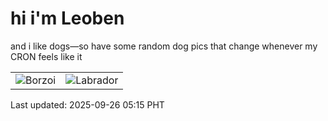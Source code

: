 # hi i'm Leoben

and i like dogs—so have some random dog pics that change whenever my CRON feels like it

|  |  |
|--------|----------|
| ![Borzoi](https://random-dog-vercel.vercel.app/api/random-borzoi?v=1758834954) | ![Labrador](https://random-dog-vercel.vercel.app/api/random-labrador?v=1758834954) |

Last updated: 2025-09-26 05:15 PHT
